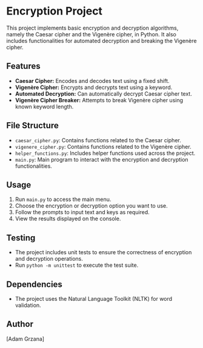 # Encryption Project

This project implements basic encryption and decryption algorithms, namely the Caesar cipher and the Vigenère cipher, in Python. It also includes functionalities for automated decryption and breaking the Vigenère cipher.

## Features
- **Caesar Cipher:** Encodes and decodes text using a fixed shift.
- **Vigenère Cipher:** Encrypts and decrypts text using a keyword.
- **Automated Decryption:** Can automatically decrypt Caesar cipher text.
- **Vigenère Cipher Breaker:** Attempts to break Vigenère cipher using known keyword length.

## File Structure
- `caesar_cipher.py`: Contains functions related to the Caesar cipher.
- `vigenere_cipher.py`: Contains functions related to the Vigenère cipher.
- `helper_functions.py`: Includes helper functions used across the project.
- `main.py`: Main program to interact with the encryption and decryption functionalities.

## Usage
1. Run `main.py` to access the main menu.
2. Choose the encryption or decryption option you want to use.
3. Follow the prompts to input text and keys as required.
4. View the results displayed on the console.

## Testing
- The project includes unit tests to ensure the correctness of encryption and decryption operations.
- Run `python -m unittest` to execute the test suite.

## Dependencies
- The project uses the Natural Language Toolkit (NLTK) for word validation.

## Author
[Adam Grzana]

